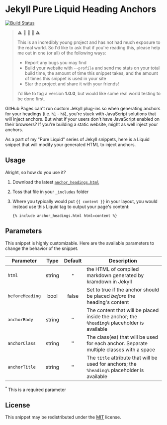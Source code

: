 # Jekyll Pure Liquid Heading Anchors

[![Build Status](https://travis-ci.com/allejo/jekyll-headings.svg?branch=master)](https://travis-ci.com/allejo/jekyll-headings)

> :warning: :construction: :construction: :construction: :warning:
>
> This is an incredibly young project and has not had much exposure to the real world. So I'd like to ask that if you're reading this, please help me out in one (or all) of the following ways:
>
> - Report any bugs you may find
> - Build your website with `--profile` and send me stats on your total build time, the amount of time this snippet takes, and the amount of times this snippet is used in your site
> - Star the project and share it with your friends!
>
> I'd like to tag a version **1.0.0**, but would like some real world testing to be done first.

GitHub Pages can't run custom Jekyll plug-ins so when generating anchors for your headings (i.e. `h1` - `h6`), you're stuck with JavaScript solutions that will inject anchors. But what if your users don't have JavaScript enabled on their browsers? If you're building a static website, might as well inject your anchors.

As a part of my "Pure Liquid" series of Jekyll snippets, here is a Liquid snippet that will modify your generated HTML to inject anchors.

## Usage

Alright, so how do you use it?

1. Download the latest [`anchor_headings.html`](_includes/anchor_headings.html)
2. Toss that file in your `_includes` folder
3. Where you typically would put `{{ content }}` in your layout, you would instead use this Liquid tag to output your page's content:

   ```liquid
   {% include anchor_headings.html html=content %}
   ```

## Parameters

This snippet is highly customizable. Here are the available parameters to change the behavior of the snippet.

| Parameter       |  Type  | Default | Description |
| --------------  | :----: | :-----: | ----------- |
| `html`          | string | <sup>*</sup> | the HTML of compiled markdown generated by kramdown in Jekyll |
| `beforeHeading` | bool   | false | Set to true if the anchor should be placed _before_ the heading's content |
| `anchorBody`    | string | ''    |  The content that will be placed inside the anchor; the `%heading%` placeholder is available
| `anchorClass`   | string | ''    |  The class(es) that will be used for each anchor. Separate multiple classes with a space
| `anchorTitle`   | string | ''    |  The `title` attribute that will be used for anchors; the `%heading%` placeholder is available

<sup>*</sup> This is a required parameter

## License

This snippet may be redistributed under the [MIT](LICENSE.md) license.
